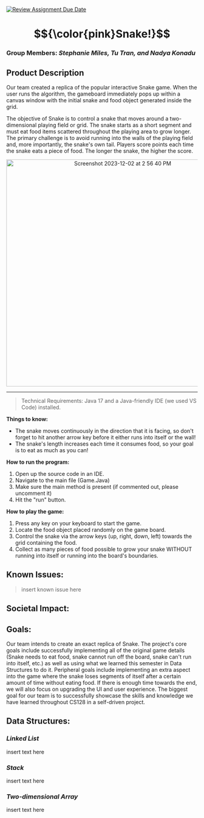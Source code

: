 [![Review Assignment Due Date](https://classroom.github.com/assets/deadline-readme-button-24ddc0f5d75046c5622901739e7c5dd533143b0c8e959d652212380cedb1ea36.svg)](https://classroom.github.com/a/GqrHw_cP)
# $${\color{pink}Snake!}$$

### __Group Members__: *Stephanie Miles, Tu Tran, and Nadya Konadu*

## __Product Description__

Our team created a replica of the popular interactive Snake game. When the user runs the algorithm, the gameboard immediately pops up within a canvas window with the initial snake and food object generated inside the grid. 

The objective of Snake is to control a snake that moves around a two-dimensional playing field or grid. The snake starts as a short segment and must eat food items scattered throughout the playing area to grow longer. The primary challenge is to avoid running into the walls of the playing field and, more importantly, the snake's own tail. Players score points each time the snake eats a piece of food. The longer the snake, the higher the score. 

<p align = "center"> 
  <img width="597" alt="Screenshot 2023-12-02 at 2 56 40 PM" src="https://github.com/mac-comp128-fa23/course-project-02_steph_tu_nadya_snake/assets/118240368/fe8838d3-1962-4d9d-807e-472560ff9e8a">
</p>

***

> Technical Requirements: Java 17 and a Java-friendly IDE (we used VS Code) installed.

__Things to know:__

- The snake moves continuously in the direction that it is facing, so don't forget to hit another arrow key before it either runs into itself or the wall!
- The snake's length increases each time it consumes food, so your goal is to eat as much as you can!

__How to run the program:__

1. Open up the source code in an IDE.
2. Navigate to the main file (Game.Java)
3. Make sure the main method is present (if commented out, please uncomment it)
4. Hit the "run" button.

__How to play the game:__

1. Press any key on your keyboard to start the game.
2. Locate the food object placed randomly on the game board.
3. Control the snake via the arrow keys (up, right, down, left) towards the grid containing the food.
4. Collect as many pieces of food possible to grow your snake WITHOUT running into itself or running into the board's boundaries.

## __Known Issues:__

> insert known issue here

## __Societal Impact:__

## __Goals:__

Our team intends to create an exact replica of Snake. The project's core goals include successfully implementing all of the original game details (Snake needs to eat food, snake cannot run off the board, snake can't run into itself, etc.) as well as using what we learned this semester in Data Structures to do it. Peripheral goals include implementing an extra aspect into the game where the snake loses segments of itself after a certain amount of time without eating food. If there is enough time towards the end, we will also focus on upgrading the UI and user experience. The biggest goal for our team is to successfully showcase the skills and knowledge we have learned throughout CS128 in a self-driven project. 

## __Data Structures:__

### *Linked List*

insert text here

### *Stack*

insert text here

### *Two-dimensional Array*

insert text here
